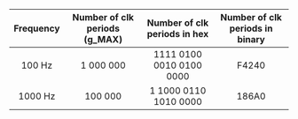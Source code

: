    | **Frequency** | **Number of clk periods (g_MAX)** | **Number of clk periods in hex** | **Number of clk periods in binary** |
   | :-: | :-: | :-: | :-: |
   | 100&nbsp;Hz | 1 000 000 | 1111 0100 0010 0100 0000 | F4240
   | 1000&nbsp;Hz | 100 000 | 1 1000 0110 1010 0000 | 186A0
